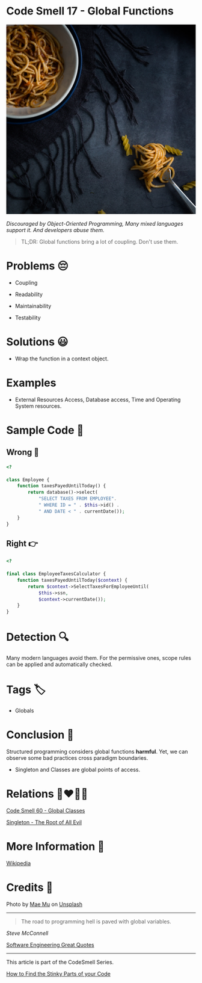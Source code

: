 # Code Smell 17 - Global Functions

![Code Smell 17 - Global Functions](Code%20Smell%2017%20-%20Global%20Functions.jpg)

*Discouraged by Object-Oriented Programming, Many mixed languages support it. And developers abuse them.*

> TL;DR: Global functions bring a lot of coupling. Don't use them.

# Problems 😔 

- Coupling

- Readability

- Maintainability

- Testability

# Solutions 😃

- Wrap the function in a context object.

# Examples

- External Resources Access, Database access, Time and Operating System resources.

# Sample Code 📖

## Wrong 🚫

<!-- [Gist Url](https://gist.github.com/mcsee/4713b63031ad073d46701b7b4c81b028) -->

```php
<?

class Employee {
    function taxesPayedUntilToday() {
        return database()->select(
            "SELECT TAXES FROM EMPLOYEE".
            " WHERE ID = " . $this->id() .
            " AND DATE < " . currentDate());
    }
}
```

## Right 👉

<!-- [Gist Url](https://gist.github.com/mcsee/74d9534ee563afc1fdf766b90115fb10) -->

```php
<?

final class EmployeeTaxesCalculator {
    function taxesPayedUntilToday($context) {
        return $context->SelectTaxesForEmployeeUntil(
            $this->ssn,
            $context->currentDate());
    }
}
```

# Detection 🔍

Many modern languages avoid them. For the permissive ones, scope rules can be applied and automatically checked.

# Tags 🏷️

- Globals

# Conclusion 🏁

Structured programming considers global functions **harmful**. Yet, we can observe some bad practices cross paradigm boundaries.

- Singleton and Classes are global points of access.

# Relations 👩‍❤️‍💋‍👨

[Code Smell 60 - Global Classes](https://github.com/mcsee/Software-Design-Articles/tree/main/Articles/Code%20Smells/Code%20Smell%2060%20-%20Global%20Classes/readme.md)

[Singleton - The Root of All Evil](https://github.com/mcsee/Software-Design-Articles/tree/main/Articles/Theory/Singleton%20-%20The%20Root%20of%20All%20Evil/readme.md)

# More Information 📕

[Wikipedia](https://en.wikipedia.org/wiki/Global_variable)

# Credits 🙏

Photo by [Mae Mu](https://unsplash.com/@picoftasty) on [Unsplash](https://unsplash.com/s/photos/spaghetti)

* * *

> The road to programming hell is paved with global variables.

_Steve McConnell_

[Software Engineering Great Quotes](https://github.com/mcsee/Software-Design-Articles/tree/main/Articles/Quotes/Software%20Engineering%20Great%20Quotes/readme.md)

* * *

This article is part of the CodeSmell Series.

[How to Find the Stinky Parts of your Code](https://github.com/mcsee/Software-Design-Articles/tree/main/Articles/Code%20Smells/How%20to%20Find%20the%20Stinky%20parts%20of%20your%20Code/readme.md)